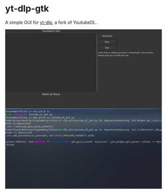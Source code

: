 # yt-dlp-gtk
A simple GUI for [yt-dlp](https://github.com/yt-dlp/yt-dlp), a fork of YoutubeDL.

![demo](img/demo.gif)
